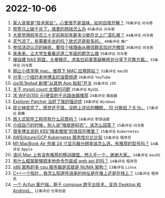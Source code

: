 # 2022-10-06

1. [家人说我是“技术屌丝”，心里很不是滋味，如何自我开解？](https://www.v2ex.com/t/884871) `70条评论` `问与答`
1. [带宽马上破千兆了，墙里的网线怎么办](https://www.v2ex.com/t/884849) `45条评论` `问与答`
1. [大家觉得程序员三十岁前税前年薪多少能在北上广深扎根？](https://www.v2ex.com/t/884858) `44条评论` `问与答`
1. [天气凉了，有需要毛衣的吗？款式还是挺多的。](https://www.v2ex.com/t/884846) `40条评论` `推广`
1. [参加活动认识的妹纸，要找个啥理由从微信群去加对方微信](https://www.v2ex.com/t/884889) `39条评论` `问与答`
1. [来来来，让大学生看看这道二年级的题怎么做](https://www.v2ex.com/t/884835) `35条评论` `问与答`
1. [搜自建 NAS 网盘，头晕眼花，求各位前辈答疑解惑并分享下可靠方案。](https://www.v2ex.com/t/884857) `33条评论` `问与答`
1. [刚让小孩学用 mac，推荐下 MAC 应用网站？](https://www.v2ex.com/t/884915) `31条评论` `macOS`
1. [分享一个纽约本地博主的油管频道](https://www.v2ex.com/t/884851) `26条评论` `YouTube`
1. [ios16.1beta4 新增“从其他 App 粘贴”开关](https://www.v2ex.com/t/884865) `26条评论` `iOS`
1. [关于 mysql count 太慢的问题](https://www.v2ex.com/t/884917) `25条评论` `MySQL`
1. [求 WiFi5(150 元)便宜的千兆路由器推荐](https://www.v2ex.com/t/884902) `24条评论` `路由器`
1. [Explorer Patcher 治好了我的强迫症](https://www.v2ex.com/t/884861) `19条评论` `Windows`
1. [昆仑神宫完了，感觉还不错，没网上评论的糟糕， 10 分能给 7-8 分。](https://www.v2ex.com/t/884876) `17条评论` `剧集`
1. [嵌入式软件工程师有什么前景吗？](https://www.v2ex.com/t/884910) `16条评论` `职场话题`
1. [介绍自己的时候，别人说“哦就是码农”，该怎么回答？](https://www.v2ex.com/t/884950) `15条评论` `问与答`
1. [很多博主说的 K8S“降本增效”的体现在哪里？](https://www.v2ex.com/t/884940) `15条评论` `Kubernetes`
1. [AWS/Azure/GCP Kubernetes 服务性价比比较](https://www.v2ex.com/t/884864) `15条评论` `程序员`
1. [M1 MacBook Air 外接 24 寸显示器分辨率该怎么选，有推荐的型号吗？](https://www.v2ex.com/t/884930) `14条评论` `Apple`
1. [请问 Mac 上有没有推荐的移动硬盘，想入手一个，谢谢大家。](https://www.v2ex.com/t/884898) `14条评论` `macOS`
1. [有什么框架能够把本地命令包装成 web api 的吗？](https://www.v2ex.com/t/884848) `14条评论` `程序员`
1. [x86 架构的多 cpu 服务器是否就是 NUMA 架构？](https://www.v2ex.com/t/884899) `13条评论` `Linux`
1. [C++一个指针，我怎么知道传进来的地址是在堆上还是在栈上？](https://www.v2ex.com/t/884939) `12条评论` `程序员`
1. [一个 Acfun 客户端，基于 compose 跨平台技术，支持 Desktop 和 Android。](https://www.v2ex.com/t/884920) `12条评论` `分享创造`
